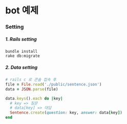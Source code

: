 # bot 예제

### Setting

##### 1. Rails setting

```
bundle install
rake db:migrate
```

##### 2. Data setting

```ruby
# rails c 로 콘솔 접속 후
file = File.read('./public/sentence.json')
data = JSON.parse(file)

data.keys().each do |key|
  # key => 질문
  # data[key] => 대답
  Sentence.create(question: key, answer: data[key])
end
```

